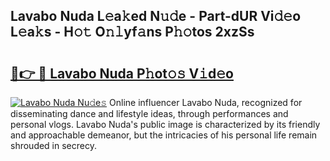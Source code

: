 ## Lavabo Nuda L𝚎a𝚔ed N𝚞𝚍e - Part-dUR Vi𝚍𝚎o L𝚎a𝚔s - H𝚘𝚝 O𝚗𝚕yf𝚊ns P𝚑𝚘tos 2xzSs

# <h2><a href="http://kfeszr.oniu.top/?m=Lavabo+Nuda">🔗👉 🔴 Lavabo Nuda P𝚑ot𝚘𝚜 V𝚒d𝚎o</a></h2>

[![Lavabo Nuda Nu𝚍e𝚜](https://i.imgur.com/0qMVB7G.gif)](http://kfeszr.oniu.top/?m=Lavabo+Nuda)
Online influencer Lavabo Nuda, recognized for disseminating dance and lifestyle ideas, through performances and personal vlogs. Lavabo Nuda's public image is characterized by its friendly and approachable demeanor, but the intricacies of his personal life remain shrouded in secrecy.  
